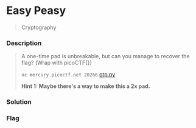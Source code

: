 # Easy Peasy
> Cryptography

### Description
> A one-time pad is unbreakable, but can you manage to recover the flag? (Wrap with picoCTF{})
>
> `nc mercury.picoctf.net 20266` [otp.py](https://mercury.picoctf.net/static/84c434ada6e2f770b5000292cadae7eb/otp.py)
>
> **Hint 1: Maybe there's a way to make this a 2x pad.**

### Solution

### Flag
